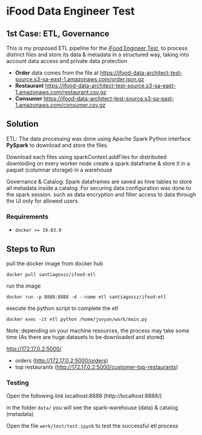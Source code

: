 # iFood Data Engineer Test

## 1st Case: ETL, Governance 

This is my proposed ETL pipeline for the [iFood Engineer Test](https://github.com/ifood/ifood-data-architect-test), to process distinct files and store its data & 
metadata in a structured way, taking into account data access and private data protection


* **Order** data comes from the file at https://ifood-data-architect-test-source.s3-sa-east-1.amazonaws.com/order.json.gz
* **Restaurant**  https://ifood-data-architect-test-source.s3-sa-east-1.amazonaws.com/restaurant.csv.gz
* **Consumer** https://ifood-data-architect-test-source.s3-sa-east-1.amazonaws.com/consumer.csv.gz


## Solution

ETL: The data processing was done using Apache Spark Python interface **PySpark** to download and store the files.

Download each files using sparkContext.addFiles for distributed downloding on every worker node 
create a spark dataframe & store it in a paquet (columnar storage) in a warehouse 

Governance & Catalog: Spark dataframes are saved as hive tables to store all metadata inside a catalog. 
For securing data configuration was done to the spark session.
such as data encryption and filter access to data through the UI only for allowed users. 


### Requirements

* `docker >= 19.03.9`

## Steps to Run

pull the docker image from docker hub

`docker pull santiagossz/ifood:etl`

run the image 

`docker run -p 8888:8888 -d --name etl santiagossz/ifood:etl
`

execute the python script to complete the etl

`docker exec -it etl python /home/jovyan/work/main.py`

Note: depending on your machine resources, the process may take some time (As there are huge datasets to be downloaded and stored)

http://172.17.0.2:5000/
- orders (http://172.17.0.2:5000/orders)
- top restaurants (http://172.17.0.2:5000/customer-top-restaurants)

### Testing

Open the following link localhost:8888 (http://localhost:8888/)

in the folder `data/`  you will see the spark-warehouse (data) & catalog (metadata)

Open the file `work/test/test.ipynb`  to test the successful etl process



